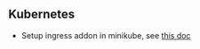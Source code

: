 
## Kubernetes

- Setup ingress addon in minikube, see [this doc](https://kubernetes.io/docs/tasks/access-application-cluster/ingress-minikube/)

